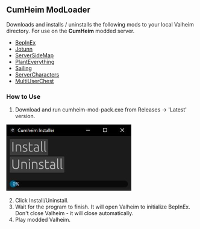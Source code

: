 ## **CumHeim** ModLoader

Downloads and installs / uninstalls the following mods to your local Valheim directory. For use on the **CumHeim** modded server.

- [BepInEx](https://github.com/BepInEx/BepInEx) 
- [Jotunn](https://thunderstore.io/c/valheim/p/ValheimModding/Jotunn/)
- [ServerSideMap](https://github.com/Mydayyy/Valheim-ServerSideMap)
- [PlantEverything](https://thunderstore.io/c/valheim/p/Advize/PlantEverything/)
- [Sailing](https://thunderstore.io/c/valheim/p/Smoothbrain/Sailing/)
- [ServerCharacters](https://thunderstore.io/c/valheim/p/Smoothbrain/ServerCharacters/)
- [MultiUserChest](https://thunderstore.io/c/valheim/p/MSchmoecker/MultiUserChest/)

### How to Use
1) Download and run cumheim-mod-pack.exe from Releases -> 'Latest' version.

![CumHeim](https://github.com/IdotNuerk/CumHeim/blob/master/cumheim.JPG)

2) Click Install/Uninstall.
3) Wait for the program to finish. It will open Valheim to initialize BepInEx. Don't close Valheim - it will close automatically.
4) Play modded Valheim.